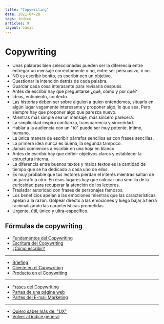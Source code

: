 ```yaml
---
title: "Copywriting"
date: 2021-04-28
tags: indice
articles: 9
layout: basic
---
```


# Copywriting

- Unas palabras bien seleccionadas pueden ser la diferencia entre entregar un mensaje correctamente o no, entre ser persuasivo, o no.
- NO es escribir bonito, es escribir ocn un objetivo.
- Cuestionar la intención detrás de cada palabra.
- Guardar cada cosa interasante para revisarla después.
- Antes de escribir hay que preguntarse ¿qué, cómo y por qué?
- Ideas, entimiento, contexto.
- Las historias deben ser sobre alguien a quien entendemos, situarlo en algún lugar vagamente interesante y proponer algo, lo que sea. Pero siempre hay que proponer algo que parezca nuevo.
- Mientras más simple sea un mensaje, más sincero parecerá.
- La simplicidad inspira confianza, transparencia y sinceridad.
- Hablar a la audiencia con un "tú" puede ser muy potente, íntimo, humano.
- La única manera de escribir párrafos sencillos es con frases sencillas.
- La primera idea nunca es buena, la segunda tampoco.
- Jamás comiences a escribir en una hoja en blanco.
- Antes de escribir hay que definir objetivos claros y establecer la estructura interna.
- La diferencia entre buenos textos y malos textos es la cantidad de tiempo que se ha dedicado a cada uno de ellos.
- Es muy probable que tus lectores pierdan el interés mientras saltan de un párrafo a otro. En esos lugares hay que colocar una semilla de la curiosidad para recuperar la atención de los lectores.
- Trasladar autoridad con frases de personajes famosos.
- Los beneficios apelan a las emociones mientras que las características apelan a la razón. Golpear directo a las emociones y luego bajar a tierra racionalizando las características prometidas.
- Urgente, útil, único y ultra-específico.

## Fórmulas de copywriting
- [Fundamentos del Copywriting](../copywriting/teoria-del-copywriting)
- [Escritura del Copywriting](../copywriting/proceso-de-escritura-del-copywriting)
- [¿Cómo escribir?](../copywriting/como-escribir-un-copy)

---

- [Briefing](../copywriting/que-es-briefing)
- [Cliente en el Copywriting](../copywriting/entendiendo-al-cliente)
- [Producto en el Copywriting](../copywriting/entendiendo-el-producto)

---

- [Frases del Copywriting](../copywriting/mejores-frases-del-copywriting)
- [Partes de una página web](../copywriting/estructura-de-una-pagina-web)
- [Partes del E-mail Marketing](../copywriting/email-marketing)

---

- [Quiero saber más de: "UX"](../00/ux)
- [Volver al índice general](../index)
